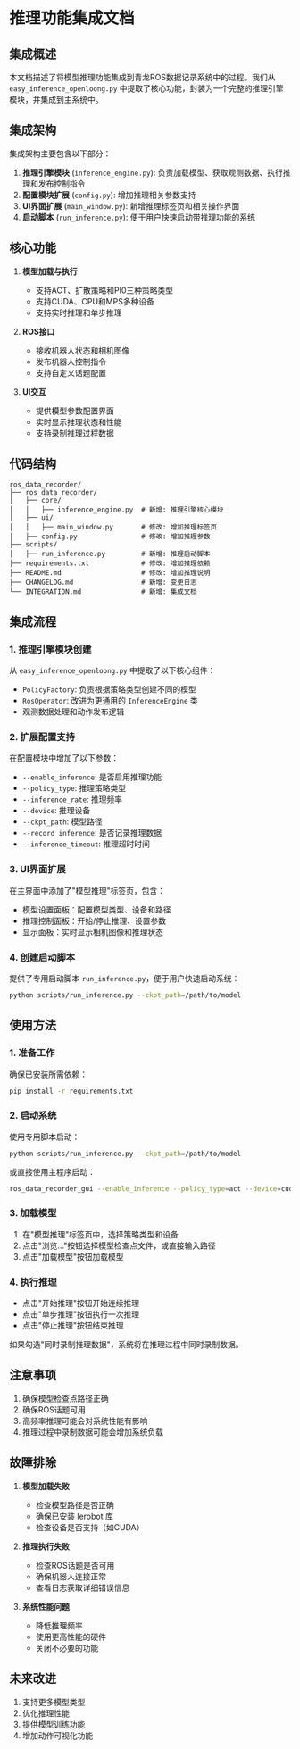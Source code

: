 # 推理功能集成文档

## 集成概述

本文档描述了将模型推理功能集成到青龙ROS数据记录系统中的过程。我们从 `easy_inference_openloong.py` 中提取了核心功能，封装为一个完整的推理引擎模块，并集成到主系统中。

## 集成架构

集成架构主要包含以下部分：

1. **推理引擎模块** (`inference_engine.py`): 负责加载模型、获取观测数据、执行推理和发布控制指令
2. **配置模块扩展** (`config.py`): 增加推理相关参数支持
3. **UI界面扩展** (`main_window.py`): 新增推理标签页和相关操作界面
4. **启动脚本** (`run_inference.py`): 便于用户快速启动带推理功能的系统

## 核心功能

1. **模型加载与执行**
   - 支持ACT、扩散策略和PI0三种策略类型
   - 支持CUDA、CPU和MPS多种设备
   - 支持实时推理和单步推理

2. **ROS接口**
   - 接收机器人状态和相机图像
   - 发布机器人控制指令
   - 支持自定义话题配置

3. **UI交互**
   - 提供模型参数配置界面
   - 实时显示推理状态和性能
   - 支持录制推理过程数据

## 代码结构

```
ros_data_recorder/
├── ros_data_recorder/
│   ├── core/
│   │   ├── inference_engine.py  # 新增: 推理引擎核心模块
│   ├── ui/
│   │   ├── main_window.py       # 修改: 增加推理标签页
│   ├── config.py                # 修改: 增加推理参数
├── scripts/
│   ├── run_inference.py         # 新增: 推理启动脚本
├── requirements.txt             # 修改: 增加推理依赖
├── README.md                    # 修改: 增加推理说明
├── CHANGELOG.md                 # 新增: 变更日志
└── INTEGRATION.md               # 新增: 集成文档
```

## 集成流程

### 1. 推理引擎模块创建

从 `easy_inference_openloong.py` 中提取了以下核心组件：

- `PolicyFactory`: 负责根据策略类型创建不同的模型
- `RosOperator`: 改进为更通用的 `InferenceEngine` 类
- 观测数据处理和动作发布逻辑

### 2. 扩展配置支持

在配置模块中增加了以下参数：

- `--enable_inference`: 是否启用推理功能
- `--policy_type`: 推理策略类型
- `--inference_rate`: 推理频率
- `--device`: 推理设备
- `--ckpt_path`: 模型路径
- `--record_inference`: 是否记录推理数据
- `--inference_timeout`: 推理超时时间

### 3. UI界面扩展

在主界面中添加了"模型推理"标签页，包含：

- 模型设置面板：配置模型类型、设备和路径
- 推理控制面板：开始/停止推理、设置参数
- 显示面板：实时显示相机图像和推理状态

### 4. 创建启动脚本

提供了专用启动脚本 `run_inference.py`，便于用户快速启动系统：

```bash
python scripts/run_inference.py --ckpt_path=/path/to/model
```

## 使用方法

### 1. 准备工作

确保已安装所需依赖：

```bash
pip install -r requirements.txt
```

### 2. 启动系统

使用专用脚本启动：

```bash
python scripts/run_inference.py --ckpt_path=/path/to/model
```

或直接使用主程序启动：

```bash
ros_data_recorder_gui --enable_inference --policy_type=act --device=cuda --ckpt_path=/path/to/model
```

### 3. 加载模型

1. 在"模型推理"标签页中，选择策略类型和设备
2. 点击"浏览..."按钮选择模型检查点文件，或直接输入路径
3. 点击"加载模型"按钮加载模型

### 4. 执行推理

- 点击"开始推理"按钮开始连续推理
- 点击"单步推理"按钮执行一次推理
- 点击"停止推理"按钮结束推理

如果勾选"同时录制推理数据"，系统将在推理过程中同时录制数据。

## 注意事项

1. 确保模型检查点路径正确
2. 确保ROS话题可用
3. 高频率推理可能会对系统性能有影响
4. 推理过程中录制数据可能会增加系统负载

## 故障排除

1. **模型加载失败**
   - 检查模型路径是否正确
   - 确保已安装 lerobot 库
   - 检查设备是否支持（如CUDA）

2. **推理执行失败**
   - 检查ROS话题是否可用
   - 确保机器人连接正常
   - 查看日志获取详细错误信息

3. **系统性能问题**
   - 降低推理频率
   - 使用更高性能的硬件
   - 关闭不必要的功能

## 未来改进

1. 支持更多模型类型
2. 优化推理性能
3. 提供模型训练功能
4. 增加动作可视化功能 